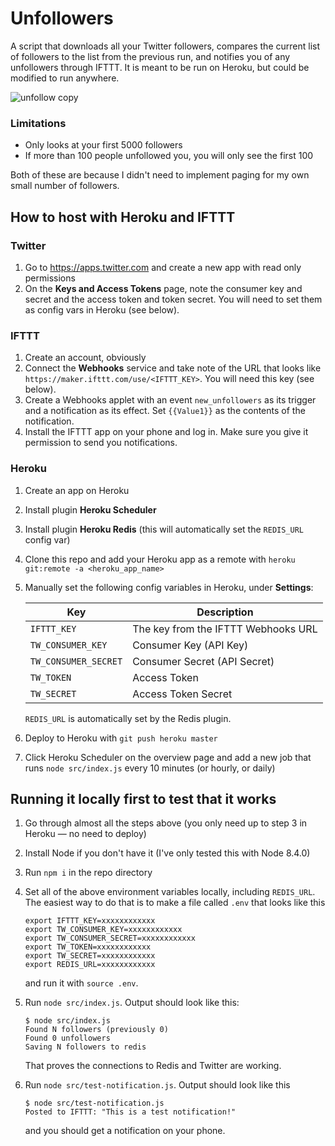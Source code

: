 # Unfollowers

A script that downloads all your Twitter followers, compares the current list of followers to the list from the previous run, and notifies you of any unfollowers through IFTTT. It is meant to be run on Heroku, but could be modified to run anywhere.

![unfollow copy](https://user-images.githubusercontent.com/3612203/29853439-92e3a45a-8d05-11e7-991a-8e28732a17d5.jpg)

### Limitations

* Only looks at your first 5000 followers
* If more than 100 people unfollowed you, you will only see the first 100

Both of these are because I didn't need to implement paging for my own small number of followers.

## How to host with Heroku and IFTTT

### Twitter

1. Go to https://apps.twitter.com and create a new app with read only permissions
1. On the **Keys and Access Tokens** page, note the consumer key and secret and the access token and token secret. You will need to set them as config vars in Heroku (see below).

### IFTTT

1. Create an account, obviously
1. Connect the **Webhooks** service and take note of the URL that looks like `https://maker.ifttt.com/use/<IFTTT_KEY>`. You will need this key (see below).
1. Create a Webhooks applet with an event `new_unfollowers` as its trigger and a notification as its effect. Set `{{Value1}}` as the contents of the notification.
1. Install the IFTTT app on your phone and log in. Make sure you give it permission to send you notifications.

### Heroku

1. Create an app on Heroku
1. Install plugin **Heroku Scheduler**
1. Install plugin **Heroku Redis** (this will automatically set the `REDIS_URL` config var)
1. Clone this repo and add your Heroku app as a remote with `heroku git:remote -a <heroku_app_name>`
1. Manually set the following config variables in Heroku, under **Settings**:

    | Key  | Description |
    | ------------- | ------------- |
    | `IFTTT_KEY` | The key from the IFTTT Webhooks URL |
    | `TW_CONSUMER_KEY` | Consumer Key (API Key) |
    | `TW_CONSUMER_SECRET` | Consumer Secret (API Secret) |
    | `TW_TOKEN` | Access Token |
    | `TW_SECRET` | Access Token Secret  |

    `REDIS_URL` is automatically set by the Redis plugin.
1. Deploy to Heroku with `git push heroku master`
1. Click Heroku Scheduler on the overview page and add a new job that runs `node src/index.js` every 10 minutes (or hourly, or daily)


## Running it locally first to test that it works

1. Go through almost all the steps above (you only need up to step 3 in Heroku — no need to deploy)
1. Install Node if you don't have it (I've only tested this with Node 8.4.0)
1. Run `npm i` in the repo directory
1. Set all of the above environment variables locally, including `REDIS_URL`. The easiest way to do that is to make a file called `.env` that looks like this

    ```
    export IFTTT_KEY=xxxxxxxxxxxx
    export TW_CONSUMER_KEY=xxxxxxxxxxxx
    export TW_CONSUMER_SECRET=xxxxxxxxxxxx
    export TW_TOKEN=xxxxxxxxxxxx
    export TW_SECRET=xxxxxxxxxxxx
    export REDIS_URL=xxxxxxxxxxxx
    ```
    and run it with `source .env`.
1. Run `node src/index.js`. Output should look like this:

    ```
    $ node src/index.js
    Found N followers (previously 0)
    Found 0 unfollowers
    Saving N followers to redis
    ```
    That proves the connections to Redis and Twitter are working.
1. Run `node src/test-notification.js`. Output should look like this

    ```
    $ node src/test-notification.js
    Posted to IFTTT: "This is a test notification!"
    ```
    and you should get a notification on your phone.
